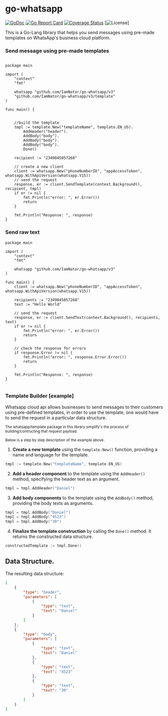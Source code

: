 # go-whatsapp


[![GoDoc](https://godoc.org/github.com/iamNator/go-whatsapp?status.svg)](https://godoc.org/github.com/iamNator/go-whatsapp)
[![Go Report Card](https://goreportcard.com/badge/github.com/iamNator/go-whatsapp)](https://goreportcard.com/report/github.com/iamNator/go-whatsapp)
[![Coverage Status](https://coveralls.io/repos/github/iamNator/go-whatsapp/badge.svg?branch=main)](https://coveralls.io/github/iamNator/go-whatsapp?branch=main)
[![License](https://img.shields.io/badge/license-MIT-blue.svg)]



This is a Go-Lang library that helps you send messages using pre-made templates on WhatsApp's business cloud platform.



### Send message using pre-made templates
````

package main

import (
	"context"
	"fmt"

	whatsapp "github.com/IamNator/go-whatsapp/v3"
	"github.com/IamNator/go-whatsapp/v3/template"
)

func main() {


	//build the template
	tmpl := template.New("templateName", template.EN_US).
		AddHeader("header").
		AddBody("body").
		AddBody("body").
		AddBody("body").
		Done()

	recipient := "2349045057268"

	// create a new client
	client := whatsapp.New("phoneNumberID", "appAccessToken", whatsapp.WithApiVersion(whatsapp.V15))
	// send the request
	response, er := client.SendTemplate(context.Background(), recipient, tmpl)
	if er != nil {
		fmt.Println("error: ", er.Error())
		return
	}

	fmt.Println("Response: ", response)
}

````


### Send raw text

```
package main

import (
	"context"
	"fmt"

	whatsapp "github.com/IamNator/go-whatsapp/v3"
)

func main() {
	client := whatsapp.New("phoneNumberID", "appAccessToken", whatsapp.WithApiVersion(whatsapp.V15))

	recipients := "2349045057268"
	text := "Hello World"

	// send the request
	response, er := client.SendText(context.Background(), recipients, text)
	if er != nil {
		fmt.Println("error: ", er.Error())
		return
	}

	// check the response for errors
	if response.Error != nil {
		fmt.Println("error: ", response.Error.Error())
		return
	}

	fmt.Println("Response: ", response)
}


```

### Template Builder [example]

Whatsapp cloud api allows businesses to send messages to their customers using pre-defined templates, 
in order to use the template, one would have to send the request in a particular data structure.

<small> The whatsapp/template package in this library simplify's the process of building/contructing that request payload.</small>

<small> Below is a step by step description of the example above.</small>


1. <b>Create a new template</b> using the `template.New()` function, providing a name and language for the template.
```go
tmpl := template.New("templateName", template.EN_US)
```

2. <b>Add a header component</b> to the template using the `AddHeader()` method, specifying the header text as an argument.
```go
tmpl = tmpl.AddHeader("Daniel")
```

3. <b>Add body components</b>  to the template using the `AddBody()` method, providing the body texts as arguments.
```go
tmpl = tmpl.AddBody("Daniel")
tmpl = tmpl.AddBody("4523")
tmpl = tmpl.AddBody("30")
```

4. <b>Finalize the template construction</b> by calling the `Done()` method. It returns the constructed data structure.
```go
constructedTemplate := tmpl.Done()
```
   
   
## Data Structure.  

The resulting data structure:

```json
[
    {
        "type": "header",
        "parameters": [
            {
                "type": "text",
                "text": "Daniel"
            }
        ]
    },
    {
        "type": "body",
        "parameters": [
            {
                "type": "text",
                "text": "Daniel"
            },
            {
                "type": "text",
                "text": "4523"
            },
            {
                "type": "text",
                "text": "30"
            }
        ]
    }
]
```


